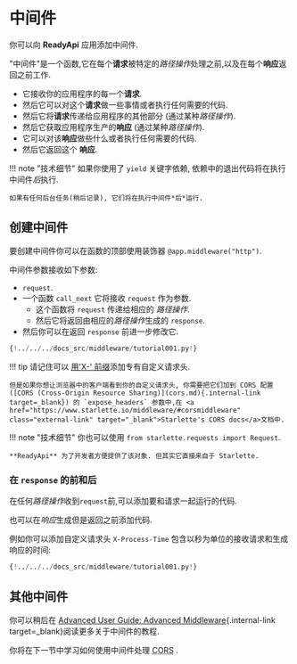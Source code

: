# 中间件

你可以向 **ReadyApi** 应用添加中间件.

"中间件"是一个函数,它在每个**请求**被特定的*路径操作*处理之前,以及在每个**响应**返回之前工作.

* 它接收你的应用程序的每一个**请求**.
* 然后它可以对这个**请求**做一些事情或者执行任何需要的代码.
* 然后它将**请求**传递给应用程序的其他部分 (通过某种*路径操作*).
* 然后它获取应用程序生产的**响应** (通过某种*路径操作*).
* 它可以对该**响应**做些什么或者执行任何需要的代码.
* 然后它返回这个 **响应**.

!!! note "技术细节"
    如果你使用了 `yield` 关键字依赖, 依赖中的退出代码将在执行中间件*后*执行.

    如果有任何后台任务(稍后记录), 它们将在执行中间件*后*运行.

## 创建中间件

要创建中间件你可以在函数的顶部使用装饰器 `@app.middleware("http")`.

中间件参数接收如下参数:

* `request`.
* 一个函数 `call_next` 它将接收 `request` 作为参数.
    * 这个函数将 `request` 传递给相应的 *路径操作*.
    * 然后它将返回由相应的*路径操作*生成的 `response`.
* 然后你可以在返回 `response` 前进一步修改它.

```Python hl_lines="8-9  11  14"
{!../../../docs_src/middleware/tutorial001.py!}
```

!!! tip
    请记住可以 <a href="https://developer.mozilla.org/en-US/docs/Web/HTTP/Headers" class="external-link" target="_blank">用'X-' 前缀</a>添加专有自定义请求头.

    但是如果你想让浏览器中的客户端看到你的自定义请求头, 你需要把它们加到 CORS 配置 ([CORS (Cross-Origin Resource Sharing)](cors.md){.internal-link target=_blank}) 的 `expose_headers` 参数中,在 <a href="https://www.starlette.io/middleware/#corsmiddleware" class="external-link" target="_blank">Starlette's CORS docs</a>文档中.

!!! note "技术细节"
    你也可以使用 `from starlette.requests import Request`.

    **ReadyApi** 为了开发者方便提供了该对象. 但其实它直接来自于 Starlette.

### 在 `response` 的前和后

在任何*路径操作*收到`request`前,可以添加要和请求一起运行的代码.

也可以在*响应*生成但是返回之前添加代码.

例如你可以添加自定义请求头 `X-Process-Time` 包含以秒为单位的接收请求和生成响应的时间:

```Python hl_lines="10  12-13"
{!../../../docs_src/middleware/tutorial001.py!}
```

## 其他中间件

你可以稍后在 [Advanced User Guide: Advanced Middleware](../advanced/middleware.md){.internal-link target=_blank}阅读更多关于中间件的教程.

你将在下一节中学习如何使用中间件处理 <abbr title="Cross-Origin Resource Sharing">CORS</abbr> .
